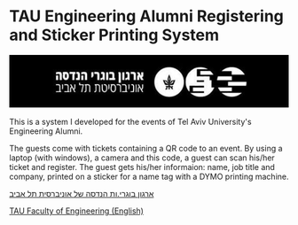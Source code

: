 # TAU Engineering Alumni Registering and Sticker Printing System

![image alt ><](https://raw.githubusercontent.com/EranPer/tauengalumni/main/TAU_facultot_logos-01-handasa.png "ארגון בוגרי.ות הנדסה של אוניברסית תל אביב")

This is a system I developed for the events of Tel Aviv University's Engineering Alumni.

The guests come with tickets containing a QR code to an event. By using a laptop (with windows), a camera and this code, a guest can scan his/her ticket and register. The guest gets his/her informaion: name, job title and company, printed on a sticker for a name tag with a DYMO printing machine.

[ארגון בוגרי.ות הנדסה של אוניברסית תל אביב](https://engineering.tau.ac.il/tauengalumni)

[TAU Faculty of Engineering (English)](https://en-engineering.tau.ac.il/)
